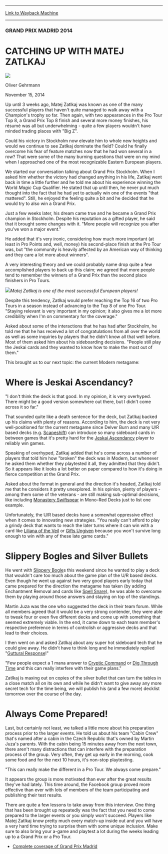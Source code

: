 
---
[Link to Wayback Machine](https://web.archive.org/web/20141117210139/http://magic.wizards.com/en/events/coverage/gpmad14/catching-matej-zatlkaj-2014-11-15)

[_metadata_:description]:- "Up until 3 weeks ago, Matej Zatlkaj was known as one of the many successful players that haven't quite managed to walk away with a Champion's trophy so far. Then again, with two appearances in the Pro Tour Top 8, a Grand Prix Top 8 finish and several more money finishes, his résumé was all but underwhelming - quite a few players wouldn't have minded trading places with `Big Z`."
[_metadata_:generator]:- "Drupal 7 (http://drupal.org)"
[_metadata_:node]:- "313036"
[_metadata_:publish_date]:- "2014-11-15"
[_metadata_:source]:- "div-main"
[_metadata_:title]:- "CATCHING UP WITH MATEJ ZATLKAJ"
[_metadata_:wayback_capture_timestamp]:- "2014-11-17 21:01:39"
[_metadata_:wayback_raw_url]:- "https://web.archive.org/web/20141117210139id_/http://magic.wizards.com/en/events/coverage/gpmad14/catching-matej-zatlkaj-2014-11-15"
[_metadata_:wayback_url]:- "http://magic.wizards.com/en/events/coverage/gpmad14/catching-matej-zatlkaj-2014-11-15"
---





### GRAND PRIX MADRID 2014


CATCHING UP WITH MATEJ ZATLKAJ
==============================



![](https://media.magic.wizards.com/styles/auth_small/public/images/person/Oliver-Gehrmann.jpg)

Oliver Gehrmann




November 15, 2014
 










Up until 3 weeks ago, Matej Zatlkaj was known as one of the many successful players that haven't quite managed to walk away with a Champion's trophy so far. Then again, with two appearances in the Pro Tour Top 8, a Grand Prix Top 8 finish and several more money finishes, his résumé was all but underwhelming - quite a few players wouldn't have minded trading places with "Big Z".


Could his victory in Stockholm now elevate him to whole new heights and would we continue to see Zatlkaj dominate the field? Could he finally overcome his fear of feature matches now that he had won several in a row? That were some of the many burning questions that were on my mind when I approached one of the most recognizable Eastern European players.


We started our conversation talking about Grand Prix Stockholm. When I asked him whether the victory had changed anything in his life, Zatlkaj went back in time a little further and he told me about his experience winning the World *Magic* Cup Qualifier. He stated that up until then, he never put much thought into the fact that he had yet to actually win one of the events "that mattered". Still, he enjoyed the feeling quite a bit and he decided that he would try to also win a Grand Prix.


Just a few weeks later, his dream came true and he became a Grand Prix champion in Stockholm. Despite his reputation as a gifted player, he said that it brought some changes with it. "More people will recognize you after you've won a major event."


He added that it's very ironic, considering how much more important (at least in Pro Points and, well, money) his second-place finish at the Pro Tour was, but "the community is heavily affected by an American way of thinking and they care a lot more about winners".


A very interesting theory and we could probably name drop quite a few accomplished players to back up this claim; we agreed that more people tend to remember the winners of a Grand Prix than the second place finishers in Pro Tours.


![](https://media.wizards.com/2014/events/gpmad14/matej-zatlkaj.jpg)*Matej Zatlkaj is one of the most successful European players!*




Despite this tendency, Zatlkaj would prefer reaching the Top 16 of two Pro Tours in a season instead of advancing to the Top 8 of one Pro Tour. "Staying relevant is very important in my opinion; it also gives me a lot more credibility when I'm on commentary for the coverage."



Asked about some of the interactions that he has had after Stockholm, he told me that he has received a lot of congratulations from all over the world as well as some inquiries by players that he didn't know all that well before. Most of them asked him about his sideboarding decisions. "People still play the Jeskai cards and they wanted to know how to make the most out of them."


This brought us to our next topic: the current Modern metagame:


Where is Jeskai Ascendancy?
===========================



"I don't think the deck is that good. In my opinion, it is very overhyped. There might be a good version somewhere out there, but I didn't come across it so far."


That sounded quite like a death sentence for the deck, but Zatlkaj backed up his claims with plenty of reasons. According to him, the deck is not very well-positioned for the current metagame since Delver Burn and many U/R based decks (e.g. [Scapeshift](http://gatherer.wizards.com/Pages/Card/Details.aspx?name=Scapeshift)) can introduce so many sideboard cards in between games that it's pretty hard for the [Jeskai Ascendancy](http://gatherer.wizards.com/Pages/Card/Details.aspx?name=Jeskai+Ascendancy) player to reliably win games.


Speaking of overhyped, Zatlkaj added that he's come across a number of players that told him how "broken" the deck was in Modern, but whenever he asked them whether they playtested it all, they admitted that they didn't. So it appears like it looks a lot better on paper compared to how it's doing in fierce competition at the Grand Prix.


Asked about the format in general and the direction it's headed, Zatlkaj told me that he considers it pretty unexplored. In his opinion, plenty of players - among them some of the veterans - are still making sub-optimal decisions, like including [Monastery Swiftspear](http://gatherer.wizards.com/Pages/Card/Details.aspx?name=Monastery+Swiftspear) in Mono-Red Decks just to list one example.


Unfortunately, the U/R based decks have a somewhat oppressive effect when it comes to innovating new strategies. "You really can't afford to play a grindy deck that wants to reach the later turns where it can win with a card like [Liliana of the Veil](http://gatherer.wizards.com/Pages/Card/Details.aspx?name=Liliana+of+the+Veil) or [Gifts Ungiven](http://gatherer.wizards.com/Pages/Card/Details.aspx?name=Gifts+Ungiven) because you won't survive long enough to win with any of these late game cards."


Slippery Bogles and Silver Bullets
==================================


He went with [Slippery Bogle](http://gatherer.wizards.com/Pages/Card/Details.aspx?name=Slippery+Bogle)s this weekend since he wanted to play a deck that wouldn't care too much about the game plan of the U/R based decks. Even though he went up against two very good players early today that came prepared for the direction the metagame has taken (by adding Enchantment Removal and cards like [Spell Snare](http://gatherer.wizards.com/Pages/Card/Details.aspx?name=Spell+Snare)), he was able to overcome them by playing around those answers and staying on top of the standings.


Martin Juza was the one who suggested the deck in their team forum. While all members agreed that it would be a very strong contender, they were able to tweak four or even five different decks and come up with something that seemed extremely viable. In the end, it came down to each team member's respective preference in terms of controlish or aggressive decks and that lead to their choices.


I then went on and asked Zatlkaj about any super hot sideboard tech that he could give away. He didn't have to think long and he immediately replied "[Guttural Response](http://gatherer.wizards.com/Pages/Card/Details.aspx?name=Guttural+Response)!"


"Few people expect a 1 mana answer to [Cryptic Command](http://gatherer.wizards.com/Pages/Card/Details.aspx?name=Cryptic+Command) or [Dig Through Time](http://gatherer.wizards.com/Pages/Card/Details.aspx?name=Dig+Through+Time) and this can really interfere with their game plans."


Zatlkaj is maxing out on copies of the silver bullet that can turn the tables in a close match all on its own and while he didn't want to give away any more secret tech for the time being, we will publish his (and a few more) decklist tomorrow over the course of the day.


Always Come Prepared!
=====================


Last, but certainly not least, we talked a little more about his preparation process prior to the larger events. He told us about his team "Cabin Crew" that's named after a cabin in the Czech Republic that's owned by Martin Juza's parents. With the cabin being 15 minutes away from the next town, there aren't many distractions that can interfere with the preparation process of the group. Very often, they get up early in the morning, cook some food and for the next 10 hours, it's non-stop playtesting.


"This can really make the different in a Pro Tour. We always come prepare."


It appears the group is more motivated than ever after the great results they've had lately. This time around, the Facebook group proved more effective than ever with lots of members of the team participating and publishing their test results.


There are quite a few lessons to take away from this interview. One thing that has been brought up repeatedly was the fact that you need to come prepared to the larger events or you simply won't succeed. Players like Matej Zatlkaj know pretty much every match-up inside out and you will have a very hard time trying to surprise them with some unique inclusion. Make sure to also bring your a-game and playtest a lot during the weeks leading up to a Grand Prix or a Pro Tour.



* [Complete coverage of Grand Prix Madrid](/node/312166)






 
 




  







